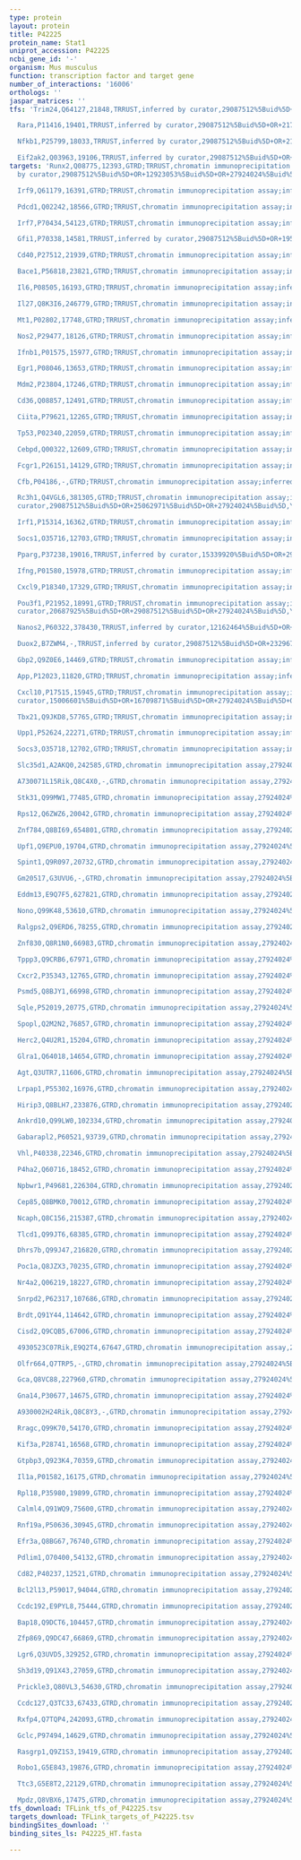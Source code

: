 ```yaml
---
type: protein
layout: protein
title: P42225
protein_name: Stat1
uniprot_accession: P42225
ncbi_gene_id: '-'
organism: Mus musculus
function: transcription factor and target gene
number_of_interactions: '16006'
orthologs: ''
jaspar_matrices: ''
tfs: 'Trim24,Q64127,21848,TRRUST,inferred by curator,29087512%5Buid%5D+OR+21768647%5Buid%5D,Yes

  Rara,P11416,19401,TRRUST,inferred by curator,29087512%5Buid%5D+OR+21768647%5Buid%5D,Yes

  Nfkb1,P25799,18033,TRRUST,inferred by curator,29087512%5Buid%5D+OR+21217011%5Buid%5D,Yes

  Eif2ak2,Q03963,19106,TRRUST,inferred by curator,29087512%5Buid%5D+OR+10231376%5Buid%5D,Yes'
targets: 'Runx2,Q08775,12393,GTRD;TRRUST,chromatin immunoprecipitation assay;inferred
  by curator,29087512%5Buid%5D+OR+12923053%5Buid%5D+OR+27924024%5Buid%5D,Yes

  Irf9,Q61179,16391,GTRD;TRRUST,chromatin immunoprecipitation assay;inferred by curator,8990168%5Buid%5D+OR+29087512%5Buid%5D+OR+27924024%5Buid%5D,Yes

  Pdcd1,Q02242,18566,GTRD;TRRUST,chromatin immunoprecipitation assay;inferred by curator,18771758%5Buid%5D+OR+29087512%5Buid%5D+OR+27924024%5Buid%5D,Yes

  Irf7,P70434,54123,GTRD;TRRUST,chromatin immunoprecipitation assay;inferred by curator,27924024%5Buid%5D+OR+29087512%5Buid%5D+OR+12768031%5Buid%5D,Yes

  Gfi1,P70338,14581,TRRUST,inferred by curator,29087512%5Buid%5D+OR+19505891%5Buid%5D,Yes

  Cd40,P27512,21939,GTRD;TRRUST,chromatin immunoprecipitation assay;inferred by curator,20006573%5Buid%5D+OR+29087512%5Buid%5D+OR+27924024%5Buid%5D,Yes

  Bace1,P56818,23821,GTRD;TRRUST,chromatin immunoprecipitation assay;inferred by curator,18341989%5Buid%5D+OR+29087512%5Buid%5D+OR+27924024%5Buid%5D,Yes

  Il6,P08505,16193,GTRD;TRRUST,chromatin immunoprecipitation assay;inferred by curator,27924024%5Buid%5D+OR+29087512%5Buid%5D+OR+19703987%5Buid%5D,Yes

  Il27,Q8K3I6,246779,GTRD;TRRUST,chromatin immunoprecipitation assay;inferred by curator,29087512%5Buid%5D+OR+18292493%5Buid%5D+OR+27924024%5Buid%5D,Yes

  Mt1,P02802,17748,GTRD;TRRUST,chromatin immunoprecipitation assay;inferred by curator,29087512%5Buid%5D+OR+27924024%5Buid%5D+OR+9854025%5Buid%5D,Yes

  Nos2,P29477,18126,GTRD;TRRUST,chromatin immunoprecipitation assay;inferred by curator,12162464%5Buid%5D+OR+11870615%5Buid%5D+OR+18274639%5Buid%5D+OR+17689680%5Buid%5D+OR+12417260%5Buid%5D+OR+27924024%5Buid%5D+OR+12667213%5Buid%5D+OR+29087512%5Buid%5D+OR+10586055%5Buid%5D+OR+18656624%5Buid%5D+OR+8995425%5Buid%5D,Yes

  Ifnb1,P01575,15977,GTRD;TRRUST,chromatin immunoprecipitation assay;inferred by curator,29087512%5Buid%5D+OR+18322222%5Buid%5D+OR+27924024%5Buid%5D,Yes

  Egr1,P08046,13653,GTRD;TRRUST,chromatin immunoprecipitation assay;inferred by curator,29087512%5Buid%5D+OR+16951379%5Buid%5D+OR+27924024%5Buid%5D,Yes

  Mdm2,P23804,17246,GTRD;TRRUST,chromatin immunoprecipitation assay;inferred by curator,14602726%5Buid%5D+OR+29087512%5Buid%5D+OR+27924024%5Buid%5D,Yes

  Cd36,Q08857,12491,GTRD;TRRUST,chromatin immunoprecipitation assay;inferred by curator,29087512%5Buid%5D+OR+27924024%5Buid%5D+OR+17533179%5Buid%5D,Yes

  Ciita,P79621,12265,GTRD;TRRUST,chromatin immunoprecipitation assay;inferred by curator,11464288%5Buid%5D+OR+29087512%5Buid%5D+OR+9491997%5Buid%5D+OR+27924024%5Buid%5D,Yes

  Tp53,P02340,22059,GTRD;TRRUST,chromatin immunoprecipitation assay;inferred by curator,14602726%5Buid%5D+OR+29087512%5Buid%5D+OR+27924024%5Buid%5D,Yes

  Cebpd,Q00322,12609,GTRD;TRRUST,chromatin immunoprecipitation assay;inferred by curator,15930175%5Buid%5D+OR+29087512%5Buid%5D+OR+27924024%5Buid%5D,Yes

  Fcgr1,P26151,14129,GTRD;TRRUST,chromatin immunoprecipitation assay;inferred by curator,14734612%5Buid%5D+OR+29087512%5Buid%5D+OR+12130529%5Buid%5D+OR+27924024%5Buid%5D,Yes

  Cfb,P04186,-,GTRD;TRRUST,chromatin immunoprecipitation assay;inferred by curator,11745388%5Buid%5D+OR+29087512%5Buid%5D+OR+27924024%5Buid%5D,Yes

  Rc3h1,Q4VGL6,381305,GTRD;TRRUST,chromatin immunoprecipitation assay;inferred by
  curator,29087512%5Buid%5D+OR+25062971%5Buid%5D+OR+27924024%5Buid%5D,Yes

  Irf1,P15314,16362,GTRD;TRRUST,chromatin immunoprecipitation assay;inferred by curator,11870615%5Buid%5D+OR+29087512%5Buid%5D+OR+27924024%5Buid%5D,Yes

  Socs1,O35716,12703,GTRD;TRRUST,chromatin immunoprecipitation assay;inferred by curator,29087512%5Buid%5D+OR+12438448%5Buid%5D+OR+27924024%5Buid%5D,Yes

  Pparg,P37238,19016,TRRUST,inferred by curator,15339920%5Buid%5D+OR+29087512%5Buid%5D,Yes

  Ifng,P01580,15978,GTRD;TRRUST,chromatin immunoprecipitation assay;inferred by curator,29087512%5Buid%5D+OR+12130529%5Buid%5D+OR+27924024%5Buid%5D,Yes

  Cxcl9,P18340,17329,GTRD;TRRUST,chromatin immunoprecipitation assay;inferred by curator,27924024%5Buid%5D+OR+29087512%5Buid%5D+OR+16709871%5Buid%5D,Yes

  Pou3f1,P21952,18991,GTRD;TRRUST,chromatin immunoprecipitation assay;inferred by
  curator,20687925%5Buid%5D+OR+29087512%5Buid%5D+OR+27924024%5Buid%5D,Yes

  Nanos2,P60322,378430,TRRUST,inferred by curator,12162464%5Buid%5D+OR+11870615%5Buid%5D+OR+18274639%5Buid%5D+OR+17689680%5Buid%5D+OR+12417260%5Buid%5D+OR+12667213%5Buid%5D+OR+29087512%5Buid%5D+OR+10586055%5Buid%5D+OR+18656624%5Buid%5D+OR+8995425%5Buid%5D,Yes

  Duox2,B7ZWM4,-,TRRUST,inferred by curator,29087512%5Buid%5D+OR+23296709%5Buid%5D,Yes

  Gbp2,Q9Z0E6,14469,GTRD;TRRUST,chromatin immunoprecipitation assay;inferred by curator,27924024%5Buid%5D+OR+29087512%5Buid%5D+OR+17293456%5Buid%5D,Yes

  App,P12023,11820,GTRD;TRRUST,chromatin immunoprecipitation assay;inferred by curator,9841227%5Buid%5D+OR+29087512%5Buid%5D+OR+27924024%5Buid%5D,Yes

  Cxcl10,P17515,15945,GTRD;TRRUST,chromatin immunoprecipitation assay;inferred by
  curator,15006601%5Buid%5D+OR+16709871%5Buid%5D+OR+27924024%5Buid%5D+OR+29087512%5Buid%5D+OR+22022583%5Buid%5D,Yes

  Tbx21,Q9JKD8,57765,GTRD;TRRUST,chromatin immunoprecipitation assay;inferred by curator,29087512%5Buid%5D+OR+11752460%5Buid%5D+OR+27924024%5Buid%5D+OR+22438254%5Buid%5D,Yes

  Upp1,P52624,22271,GTRD;TRRUST,chromatin immunoprecipitation assay;inferred by curator,29087512%5Buid%5D+OR+20544543%5Buid%5D+OR+27924024%5Buid%5D,Yes

  Socs3,O35718,12702,GTRD;TRRUST,chromatin immunoprecipitation assay;inferred by curator,10359822%5Buid%5D+OR+29087512%5Buid%5D+OR+27924024%5Buid%5D,Yes

  Slc35d1,A2AKQ0,242585,GTRD,chromatin immunoprecipitation assay,27924024%5Buid%5D,No

  A730071L15Rik,Q8C4X0,-,GTRD,chromatin immunoprecipitation assay,27924024%5Buid%5D,No

  Stk31,Q99MW1,77485,GTRD,chromatin immunoprecipitation assay,27924024%5Buid%5D,No

  Rps12,Q6ZWZ6,20042,GTRD,chromatin immunoprecipitation assay,27924024%5Buid%5D,No

  Znf784,Q8BI69,654801,GTRD,chromatin immunoprecipitation assay,27924024%5Buid%5D,No

  Upf1,Q9EPU0,19704,GTRD,chromatin immunoprecipitation assay,27924024%5Buid%5D,No

  Spint1,Q9R097,20732,GTRD,chromatin immunoprecipitation assay,27924024%5Buid%5D,No

  Gm20517,G3UVU6,-,GTRD,chromatin immunoprecipitation assay,27924024%5Buid%5D,No

  Eddm13,E9Q7F5,627821,GTRD,chromatin immunoprecipitation assay,27924024%5Buid%5D,No

  Nono,Q99K48,53610,GTRD,chromatin immunoprecipitation assay,27924024%5Buid%5D,No

  Ralgps2,Q9ERD6,78255,GTRD,chromatin immunoprecipitation assay,27924024%5Buid%5D,No

  Znf830,Q8R1N0,66983,GTRD,chromatin immunoprecipitation assay,27924024%5Buid%5D,No

  Tppp3,Q9CRB6,67971,GTRD,chromatin immunoprecipitation assay,27924024%5Buid%5D,No

  Cxcr2,P35343,12765,GTRD,chromatin immunoprecipitation assay,27924024%5Buid%5D,No

  Psmd5,Q8BJY1,66998,GTRD,chromatin immunoprecipitation assay,27924024%5Buid%5D,No

  Sqle,P52019,20775,GTRD,chromatin immunoprecipitation assay,27924024%5Buid%5D,No

  Spopl,Q2M2N2,76857,GTRD,chromatin immunoprecipitation assay,27924024%5Buid%5D,No

  Herc2,Q4U2R1,15204,GTRD,chromatin immunoprecipitation assay,27924024%5Buid%5D,No

  Glra1,Q64018,14654,GTRD,chromatin immunoprecipitation assay,27924024%5Buid%5D,No

  Agt,Q3UTR7,11606,GTRD,chromatin immunoprecipitation assay,27924024%5Buid%5D,No

  Lrpap1,P55302,16976,GTRD,chromatin immunoprecipitation assay,27924024%5Buid%5D,No

  Hirip3,Q8BLH7,233876,GTRD,chromatin immunoprecipitation assay,27924024%5Buid%5D,No

  Ankrd10,Q99LW0,102334,GTRD,chromatin immunoprecipitation assay,27924024%5Buid%5D,No

  Gabarapl2,P60521,93739,GTRD,chromatin immunoprecipitation assay,27924024%5Buid%5D,No

  Vhl,P40338,22346,GTRD,chromatin immunoprecipitation assay,27924024%5Buid%5D,No

  P4ha2,Q60716,18452,GTRD,chromatin immunoprecipitation assay,27924024%5Buid%5D,No

  Npbwr1,P49681,226304,GTRD,chromatin immunoprecipitation assay,27924024%5Buid%5D,No

  Cep85,Q8BMK0,70012,GTRD,chromatin immunoprecipitation assay,27924024%5Buid%5D,No

  Ncaph,Q8C156,215387,GTRD,chromatin immunoprecipitation assay,27924024%5Buid%5D,No

  Tlcd1,Q99JT6,68385,GTRD,chromatin immunoprecipitation assay,27924024%5Buid%5D,No

  Dhrs7b,Q99J47,216820,GTRD,chromatin immunoprecipitation assay,27924024%5Buid%5D,No

  Poc1a,Q8JZX3,70235,GTRD,chromatin immunoprecipitation assay,27924024%5Buid%5D,No

  Nr4a2,Q06219,18227,GTRD,chromatin immunoprecipitation assay,27924024%5Buid%5D,No

  Snrpd2,P62317,107686,GTRD,chromatin immunoprecipitation assay,27924024%5Buid%5D,No

  Brdt,Q91Y44,114642,GTRD,chromatin immunoprecipitation assay,27924024%5Buid%5D,No

  Cisd2,Q9CQB5,67006,GTRD,chromatin immunoprecipitation assay,27924024%5Buid%5D,No

  4930523C07Rik,E9Q2T4,67647,GTRD,chromatin immunoprecipitation assay,27924024%5Buid%5D,No

  Olfr664,Q7TRP5,-,GTRD,chromatin immunoprecipitation assay,27924024%5Buid%5D,No

  Gca,Q8VC88,227960,GTRD,chromatin immunoprecipitation assay,27924024%5Buid%5D,No

  Gna14,P30677,14675,GTRD,chromatin immunoprecipitation assay,27924024%5Buid%5D,No

  A930002H24Rik,Q8C8Y3,-,GTRD,chromatin immunoprecipitation assay,27924024%5Buid%5D,No

  Rragc,Q99K70,54170,GTRD,chromatin immunoprecipitation assay,27924024%5Buid%5D,No

  Kif3a,P28741,16568,GTRD,chromatin immunoprecipitation assay,27924024%5Buid%5D,No

  Gtpbp3,Q923K4,70359,GTRD,chromatin immunoprecipitation assay,27924024%5Buid%5D,No

  Il1a,P01582,16175,GTRD,chromatin immunoprecipitation assay,27924024%5Buid%5D,No

  Rpl18,P35980,19899,GTRD,chromatin immunoprecipitation assay,27924024%5Buid%5D,No

  Calml4,Q91WQ9,75600,GTRD,chromatin immunoprecipitation assay,27924024%5Buid%5D,No

  Rnf19a,P50636,30945,GTRD,chromatin immunoprecipitation assay,27924024%5Buid%5D,No

  Efr3a,Q8BG67,76740,GTRD,chromatin immunoprecipitation assay,27924024%5Buid%5D,No

  Pdlim1,O70400,54132,GTRD,chromatin immunoprecipitation assay,27924024%5Buid%5D,No

  Cd82,P40237,12521,GTRD,chromatin immunoprecipitation assay,27924024%5Buid%5D,No

  Bcl2l13,P59017,94044,GTRD,chromatin immunoprecipitation assay,27924024%5Buid%5D,No

  Ccdc192,E9PYL8,75444,GTRD,chromatin immunoprecipitation assay,27924024%5Buid%5D,No

  Bap18,Q9DCT6,104457,GTRD,chromatin immunoprecipitation assay,27924024%5Buid%5D,No

  Zfp869,Q9DC47,66869,GTRD,chromatin immunoprecipitation assay,27924024%5Buid%5D,No

  Lgr6,Q3UVD5,329252,GTRD,chromatin immunoprecipitation assay,27924024%5Buid%5D,No

  Sh3d19,Q91X43,27059,GTRD,chromatin immunoprecipitation assay,27924024%5Buid%5D,No

  Prickle3,Q80VL3,54630,GTRD,chromatin immunoprecipitation assay,27924024%5Buid%5D,No

  Ccdc127,Q3TC33,67433,GTRD,chromatin immunoprecipitation assay,27924024%5Buid%5D,No

  Rxfp4,Q7TQP4,242093,GTRD,chromatin immunoprecipitation assay,27924024%5Buid%5D,No

  Gclc,P97494,14629,GTRD,chromatin immunoprecipitation assay,27924024%5Buid%5D,No

  Rasgrp1,Q9Z1S3,19419,GTRD,chromatin immunoprecipitation assay,27924024%5Buid%5D,No

  Robo1,G5E843,19876,GTRD,chromatin immunoprecipitation assay,27924024%5Buid%5D,No

  Ttc3,G5E8T2,22129,GTRD,chromatin immunoprecipitation assay,27924024%5Buid%5D,No

  Mpdz,Q8VBX6,17475,GTRD,chromatin immunoprecipitation assay,27924024%5Buid%5D,No'
tfs_download: TFLink_tfs_of_P42225.tsv
targets_download: TFLink_targets_of_P42225.tsv
bindingSites_download: ''
binding_sites_ls: P42225_HT.fasta

---
```

